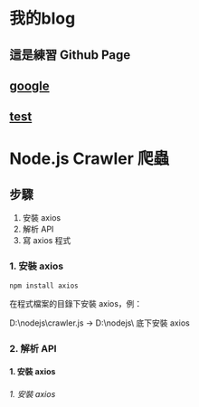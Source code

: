 # 我的blog


## 這是練習 Github Page

## [google](https://www.google.com)

## [test](https://ycchien313.github.io/test/)


# Node.js Crawler 爬蟲
## 步驟
1. 安裝 axios
2. 解析 API
3. 寫 axios 程式

### 1. 安裝 axios
```js=
npm install axios
```
在程式檔案的目錄下安裝 axios，例：

D:\nodejs\crawler.js → D:\nodejs\ 底下安裝 axios



### 2. 解析 API


#### 1. 安裝 axios
###### 1. 安裝 axios
